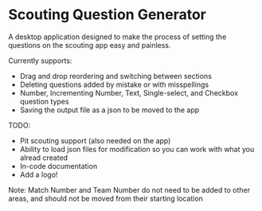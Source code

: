 # Scouting Question Generator

A desktop application designed to make the process of setting the questions on the scouting app easy and painless.

Currently supports:

- Drag and drop reordering and switching between sections
- Deleting questions added by mistake or with misspellings
- Number, Incrementing Number, Text, Single-select, and Checkbox question types
- Saving the output file as a json to be moved to the app

TODO:

- Pit scouting support (also needed on the app)
- Ability to load json files for modification so you can work with what you alread created
- In-code documentation
- Add a logo!

Note: Match Number and Team Number do not need to be added to other areas, and should not be moved from their starting location

